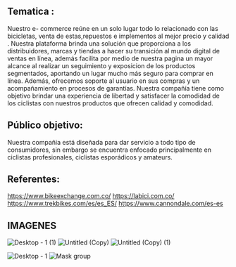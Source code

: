 ## Tematica :
 Nuestro e- commerce reúne en un solo lugar todo lo relacionado con las bicicletas, venta de estas,repuestos e  implementos al mejor precio y calidad .
Nuestra plataforma brinda una solución que proporciona a los distribuidores, marcas y tiendas a hacer su transición al mundo digital de ventas en línea, además facilita por medio de nuestra pagina un mayor alcance al realizar un seguimiento y exposicion de los productos segmentados, aportando un lugar mucho más seguro para comprar en línea. Además, ofrecemos soporte al usuario en sus compras y un acompañamiento en procesos de garantías.
Nuestra compañía tiene como objetivo brindar una experiencia de libertad y satisfacer la comodidad de los ciclistas con nuestros productos que ofrecen calidad y comodidad.

## Público objetivo:
Nuestra compañia está diseñada para dar servicio a todo tipo de consumidores, sin embargo se encuentra enfocado principalmente en  ciclistas profesionales, ciclistas esporádicos y amateurs.


## Referentes:
 https://www.bikeexchange.com.co/ 
 https://labici.com.co/
 https://www.trekbikes.com/es/es_ES/ 
 https://www.cannondale.com/es-es


## IMAGENES
![Desktop - 1 (1)](https://user-images.githubusercontent.com/86703739/165183558-a7dfa69e-f8d6-4a25-9672-c9728aa1a73b.png)
![Untitled (Copy)](https://user-images.githubusercontent.com/86703739/165183562-2899f289-14cf-4438-916f-40edc0f36b30.png)
![Untitled (Copy) (1)](https://user-images.githubusercontent.com/86703739/165183571-92464d18-0de1-4948-8f26-2b4ab185ff03.png)

![Desktop - 1](https://user-images.githubusercontent.com/86703739/165183844-435de711-b960-411e-848b-25ddc7c1e720.png)
![Mask group](https://user-images.githubusercontent.com/86703739/165183869-fb42bbfa-c1c5-456d-8eb0-0dd610113769.png)
